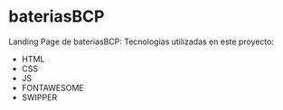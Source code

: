 # bateriasBCP
Landing Page de bateriasBCP:
Tecnologias utilizadas en este proyecto:
* HTML
* CSS
* JS
* FONTAWESOME
* SWIPPER
